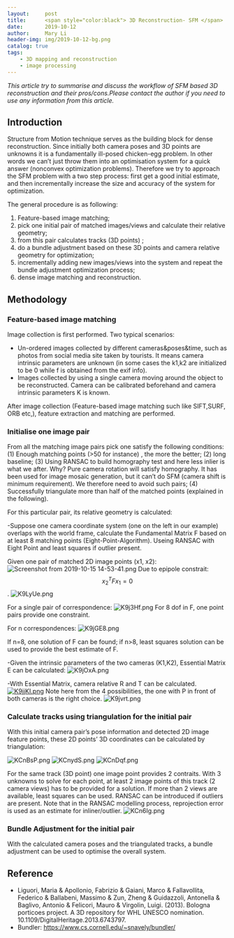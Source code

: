 ```yaml
---
layout:     post
title:      <span style="color:black"> 3D Reconstruction- SFM </span>
date:       2019-10-12
author:     Mary Li
header-img: img/2019-10-12-bg.png
catalog: true
tags:
    - 3D mapping and reconstruction
    - image processing
---
```

_This article try to summarise and discuss the workflow of SFM based 3D reconstruction and their pros/cons.Please contact the author if you need
to use any information from this article._

## Introduction
Structure from Motion technique serves as the building block for dense reconstruction. Since initially both camera poses and 3D points are unknowns 
it is a fundamentally ill-posed chicken-egg problem. In other words we can’t just throw them into an optimisation system for a quick answer (nonconvex optimization problems). 
Therefore we try to approach the SFM problem with a two step process: first get a good initial estimate, and then incrementally increase the size and accuracy of the system for optimization.

The general procedure is as following:
 1) Feature-based image matching; 
 2) pick one initial pair of matched images/views and calculate their relative geometry;
 3) from this pair calculates tracks (3D points) ; 
 4) do a bundle adjustment based on these 3D points and camera relative geometry for optimization; 
 5) incrementally adding new images/views into the system and repeat the bundle adjustment optimization process; 
 6) dense image matching and reconstruction.

## Methodology
###  Feature-based image matching

Image collection is first performed. Two typical scenarios:
- Un-ordered images collected by different cameras&poses&time, such as photos from social media site taken by tourists. 
It means camera intrinsic parameters are unknown (in some cases the k1,k2 are initialized to be 0 while f is obtained from the exif info).
- Images collected by using a single camera moving around the object to be reconstructed. Camera can be calibrated beforehand and camera intrinsic parameters K is known.

After image collection (Feature-based image matching such like SIFT,SURF, ORB etc,), feature extraction and matching are performed.

### Initialise one image pair

From all the matching image pairs pick one satisfy the following conditions:
(1) Enough matching points (>50 for instance) , the more the better;
(2) long baseline;
(3) Using RANSAC to build homography test and here less inlier is what we after. Why? Pure camera rotation will satisfy homography. It has been used for image mosaic generation,  but it can’t do SFM (camera shift is minimum requirement). We therefore need to avoid such pairs;
(4) Successfully triangulate more than half of the matched points (explained in the following).

For this particular pair, its relative geometry is calculated:

-Suppose one camera coordinate system (one on the left in our example) overlaps with the world frame, calculate the Fundamental Matrix F based on at least 8 matching points (Eight-Point-Algorithm). Useing RANSAC with  Eight Point and least squares if outlier present.

Given one pair of matched 2D image points (x1, x2):
![Screenshot from 2019-10-15 14-53-41.png](https://i.loli.net/2019/10/15/chjfR6O42HDdlKo.png)
Due to epipole constrait: $$x_2^TFx_1=0$$.
![K9LyUe.png](https://s2.ax1x.com/2019/10/15/K9LyUe.png)

For a single pair of correspondence:
![K9j3Hf.png](https://s2.ax1x.com/2019/10/15/K9j3Hf.png)
For 8 dof in F, one point pairs provide one constraint.

For n correspondences:
![K9jGE8.png](https://s2.ax1x.com/2019/10/15/K9jGE8.png)

If n=8, one solution of F can be found;
if n>8, least squares solution can be used to provide the best estimate of F. 

-Given the intrinsic parameters of the two cameras (K1,K2), Essential Matrix E can be calculated:
![K9jOxA.png](https://s2.ax1x.com/2019/10/15/K9jOxA.png)

-With Essential Matrix, camera relative R and T can be calculated.
[![K9jjKI.png](https://s2.ax1x.com/2019/10/15/K9jjKI.png)](https://imgchr.com/i/K9jjKI)
Note here from the 4 possibilities, the one with P in front of both cameras is the right choice.
![K9jvrt.png](https://s2.ax1x.com/2019/10/15/K9jvrt.png)


### Calculate tracks using triangulation for the initial pair
With this initial camera pair’s pose information and detected 2D image feature points, these 2D points’ 
3D coordinates can be calculated by triangulation:

![KCnBsP.png](https://s2.ax1x.com/2019/10/15/KCnBsP.png)
![KCnydS.png](https://s2.ax1x.com/2019/10/15/KCnydS.png)
![KCnDqf.png](https://s2.ax1x.com/2019/10/15/KCnDqf.png)

For the same track (3D point) one image point provides 2 contraits. With 3 unknowns to solve for each point,
at least 2 image points of this track (2 camera views) has to be provided for a solution. If more than 2
views are available, least squares can be used. RANSAC can be introduced if outliers are present. Note that
in the RANSAC modelling process, reprojection error is used as an estimate for inliner/outlier.
![KCn6Ig.png](https://s2.ax1x.com/2019/10/15/KCn6Ig.png)

### Bundle Adjustment for the initial pair
With the calculated camera poses and the triangulated tracks, a bundle adjustment can be used to optimise the
overall system. 


## Reference
- Liguori, Maria & Apollonio, Fabrizio & Gaiani, Marco & Fallavollita, Federico & Ballabeni, Massimo & Zun, Zheng & Guidazzoli, Antonella & Baglivo, Antonio & Felicori, Mauro & Virgolin, Luigi. (2013). Bologna porticoes project.
 A 3D repository for WHL UNESCO nomination. 10.1109/DigitalHeritage.2013.6743797. 
- Bundler: https://www.cs.cornell.edu/~snavely/bundler/